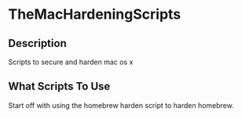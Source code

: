 # TheMacHardeningScripts

## Description

Scripts to secure and harden mac os x

## What Scripts To Use

Start off with using the homebrew harden script to harden homebrew.
